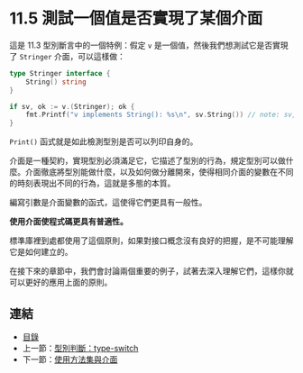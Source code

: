 # 11.5 測試一個值是否實現了某個介面

這是 11.3 型別斷言中的一個特例：假定 `v` 是一個值，然後我們想測試它是否實現了 `Stringer` 介面，可以這樣做：

```go
type Stringer interface {
    String() string
}

if sv, ok := v.(Stringer); ok {
    fmt.Printf("v implements String(): %s\n", sv.String()) // note: sv, not v
}
```

`Print()` 函式就是如此檢測型別是否可以列印自身的。

介面是一種契約，實現型別必須滿足它，它描述了型別的行為，規定型別可以做什麼。介面徹底將型別能做什麼，以及如何做分離開來，使得相同介面的變數在不同的時刻表現出不同的行為，這就是多態的本質。

編寫引數是介面變數的函式，這使得它們更具有一般性。

**使用介面使程式碼更具有普適性。**

標準庫裡到處都使用了這個原則，如果對接口概念沒有良好的把握，是不可能理解它是如何建立的。

在接下來的章節中，我們會討論兩個重要的例子，試著去深入理解它們，這樣你就可以更好的應用上面的原則。

## 連結

- [目錄](directory.md)
- 上一節：[型別判斷：type-switch](11.4.md)
- 下一節：[使用方法集與介面](11.6.md)
